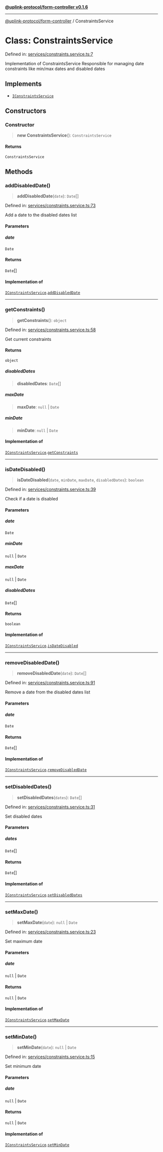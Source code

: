 [**@uplink-protocol/form-controller v0.1.6**](../README.md)

***

[@uplink-protocol/form-controller](../globals.md) / ConstraintsService

# Class: ConstraintsService

Defined in: [services/constraints.service.ts:7](https://github.com/jmkcoder/uplink-protocol-calendar/blob/f78ad3d76836bc48e6721214f929c06c541c2ab7/src/services/constraints.service.ts#L7)

Implementation of ConstraintsService
Responsible for managing date constraints like min/max dates and disabled dates

## Implements

- [`IConstraintsService`](../interfaces/IConstraintsService.md)

## Constructors

### Constructor

> **new ConstraintsService**(): `ConstraintsService`

#### Returns

`ConstraintsService`

## Methods

### addDisabledDate()

> **addDisabledDate**(`date`): `Date`[]

Defined in: [services/constraints.service.ts:73](https://github.com/jmkcoder/uplink-protocol-calendar/blob/f78ad3d76836bc48e6721214f929c06c541c2ab7/src/services/constraints.service.ts#L73)

Add a date to the disabled dates list

#### Parameters

##### date

`Date`

#### Returns

`Date`[]

#### Implementation of

[`IConstraintsService`](../interfaces/IConstraintsService.md).[`addDisabledDate`](../interfaces/IConstraintsService.md#adddisableddate)

***

### getConstraints()

> **getConstraints**(): `object`

Defined in: [services/constraints.service.ts:58](https://github.com/jmkcoder/uplink-protocol-calendar/blob/f78ad3d76836bc48e6721214f929c06c541c2ab7/src/services/constraints.service.ts#L58)

Get current constraints

#### Returns

`object`

##### disabledDates

> **disabledDates**: `Date`[]

##### maxDate

> **maxDate**: `null` \| `Date`

##### minDate

> **minDate**: `null` \| `Date`

#### Implementation of

[`IConstraintsService`](../interfaces/IConstraintsService.md).[`getConstraints`](../interfaces/IConstraintsService.md#getconstraints)

***

### isDateDisabled()

> **isDateDisabled**(`date`, `minDate`, `maxDate`, `disabledDates`): `boolean`

Defined in: [services/constraints.service.ts:39](https://github.com/jmkcoder/uplink-protocol-calendar/blob/f78ad3d76836bc48e6721214f929c06c541c2ab7/src/services/constraints.service.ts#L39)

Check if a date is disabled

#### Parameters

##### date

`Date`

##### minDate

`null` | `Date`

##### maxDate

`null` | `Date`

##### disabledDates

`Date`[]

#### Returns

`boolean`

#### Implementation of

[`IConstraintsService`](../interfaces/IConstraintsService.md).[`isDateDisabled`](../interfaces/IConstraintsService.md#isdatedisabled)

***

### removeDisabledDate()

> **removeDisabledDate**(`date`): `Date`[]

Defined in: [services/constraints.service.ts:91](https://github.com/jmkcoder/uplink-protocol-calendar/blob/f78ad3d76836bc48e6721214f929c06c541c2ab7/src/services/constraints.service.ts#L91)

Remove a date from the disabled dates list

#### Parameters

##### date

`Date`

#### Returns

`Date`[]

#### Implementation of

[`IConstraintsService`](../interfaces/IConstraintsService.md).[`removeDisabledDate`](../interfaces/IConstraintsService.md#removedisableddate)

***

### setDisabledDates()

> **setDisabledDates**(`dates`): `Date`[]

Defined in: [services/constraints.service.ts:31](https://github.com/jmkcoder/uplink-protocol-calendar/blob/f78ad3d76836bc48e6721214f929c06c541c2ab7/src/services/constraints.service.ts#L31)

Set disabled dates

#### Parameters

##### dates

`Date`[]

#### Returns

`Date`[]

#### Implementation of

[`IConstraintsService`](../interfaces/IConstraintsService.md).[`setDisabledDates`](../interfaces/IConstraintsService.md#setdisableddates)

***

### setMaxDate()

> **setMaxDate**(`date`): `null` \| `Date`

Defined in: [services/constraints.service.ts:23](https://github.com/jmkcoder/uplink-protocol-calendar/blob/f78ad3d76836bc48e6721214f929c06c541c2ab7/src/services/constraints.service.ts#L23)

Set maximum date

#### Parameters

##### date

`null` | `Date`

#### Returns

`null` \| `Date`

#### Implementation of

[`IConstraintsService`](../interfaces/IConstraintsService.md).[`setMaxDate`](../interfaces/IConstraintsService.md#setmaxdate)

***

### setMinDate()

> **setMinDate**(`date`): `null` \| `Date`

Defined in: [services/constraints.service.ts:15](https://github.com/jmkcoder/uplink-protocol-calendar/blob/f78ad3d76836bc48e6721214f929c06c541c2ab7/src/services/constraints.service.ts#L15)

Set minimum date

#### Parameters

##### date

`null` | `Date`

#### Returns

`null` \| `Date`

#### Implementation of

[`IConstraintsService`](../interfaces/IConstraintsService.md).[`setMinDate`](../interfaces/IConstraintsService.md#setmindate)

